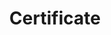 ---
title: Certificate
menu:
  product_voyager_7.0.0-rc.2:
    identifier: certificate-guides
    name: Certificate
    parent: guides
    weight: 80
menu_name: product_voyager_7.0.0-rc.2
---